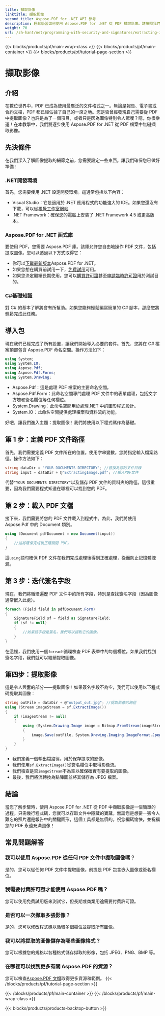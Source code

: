 ```yaml
---
title: 擷取影像
linktitle: 擷取影像
second_title: Aspose.PDF for .NET API 參考
description: 輕鬆學習如何使用 Aspose.PDF for .NET 從 PDF 擷取影像。請按照我們的逐步指南進行無縫影像擷取。
weight: 70
url: /zh-hant/net/programming-with-security-and-signatures/extracting-image/
---
```


{{< blocks/products/pf/main-wrap-class >}}
{{< blocks/products/pf/main-container >}}
{{< blocks/products/pf/tutorial-page-section >}}

# 擷取影像

## 介紹

在數位世界中，PDF 已成為使用最廣泛的文件格式之一。無論是報告、電子書或合約文檔，PDF 都已經佔據了自己的一席之地。您是否曾經發現自己需要從 PDF 中提取圖像？也許是為了一個項目，或者只是因為圖像特別令人驚嘆？嗯，你很幸運！在本教學中，我們將逐步使用 Aspose.PDF for .NET 從 PDF 檔案中無縫擷取影像。

## 先決條件

在我們深入了解圖像提取的細節之前，您需要設定一些東西。讓我們確保您已做好準備！

### .NET開發環境

首先，您需要使用 .NET 設定開發環境。這通常包括以下內容：

-  Visual Studio：它是適用於 .NET 應用程式的功能強大的 IDE。如果您還沒有下載，可以從[視覺工作室網站](https://visualstudio.microsoft.com/).
- .NET Framework：確保您的電腦上安裝了 .NET Framework 4.5 或更高版本。

### Aspose.PDF for .NET 函式庫

要使用 PDF，您需要 Aspose.PDF 庫。該庫允許您自由地操作 PDF 文件，包括提取圖像。您可以透過以下方式取得它：

- 你可以[下載最新版本](https://releases.aspose.com/pdf/net/)Aspose.PDF for .NET。
- 如果您想在購買前試用一下，[免費試用](https://releases.aspose.com/)可用。
- 如果您決定繼續長期使用，您可以[購買許可證](https://purchase.aspose.com/buy)甚至[申請臨時許可證](https://purchase.aspose.com/temporary-license/)用於測試目的。

### C#基礎知識

對 C# 的基本了解將會有所幫助。如果您能夠輕鬆編寫簡單的 C# 腳本，那麼您將輕鬆完成此任務。

## 導入包

現在我們已經完成了所有設置，讓我們開始導入必要的套件。首先，您將在 C# 檔案頂部包含 Aspose.PDF 命名空間。操作方法如下：

```csharp
using System;
using System.IO;
using Aspose.Pdf;
using Aspose.Pdf.Forms;
using System.Drawing;
```

- Aspose.Pdf：這是處理 PDF 檔案的主要命名空間。
- Aspose.Pdf.Form：此命名空間專門處理 PDF 文件中的表單處理，包括文字方塊和簽名欄位等任何欄位。
- System.Drawing：此命名空間用於處理.NET 中的圖形程式設計。
- System.IO：此命名空間提供處理檔案和資料流的功能。

好吧，讓我們進入主題：提取圖像！我們將使用以下程式碼作為基礎。

## 第 1 步：定義 PDF 文件路徑

首先，我們需要定義 PDF 文件所在的位置。使用字串變數，您將指定輸入檔案路徑。操作方法如下：

```csharp
string dataDir = "YOUR DOCUMENTS DIRECTORY"; //替換為您的文件目錄
string input = dataDir + @"ExtractingImage.pdf"; //輸入PDF文件
```
代替`"YOUR DOCUMENTS DIRECTORY"`以及儲存 PDF 文件的資料夾的路徑。這很重要，因為我們需要程式知道在哪裡可以找到您的 PDF。

## 第 2 步：載入 PDF 文檔

接下來，我們需要將您的 PDF 文件載入到程式中。為此，我們將使用 Aspose.Pdf 中的 Document 類別。

```csharp
using (Document pdfDocument = new Document(input))
{
    //這將確保完成後正確關閉 PDF。
}
```
這`using`語句確保 PDF 文件在我們完成處理後得到正確處理，從而防止記憶體洩漏。

## 第 3 步：迭代簽名字段

現在，我們將循環遍歷 PDF 文件中的所有字段，特別是查找簽名字段（因為圖像通常嵌入此處）。

```csharp
foreach (Field field in pdfDocument.Form)
{
    SignatureField sf = field as SignatureField;
    if (sf != null)
    {
        //如果該字段是簽名，我們可以提取它的圖像。
    }
}
```
在這裡，我們使用一個`foreach`循環檢查 PDF 表單中的每個欄位。如果我們找到簽名字段，我們就可以繼續提取圖像。

## 第四步：提取影像

這是令人興奮的部分——提取圖像！如果簽名字段不為空，我們可以使用以下程式碼提取其圖像：

```csharp
string outFile = dataDir + @"output_out.jpg"; //提取影像的路徑
using (Stream imageStream = sf.ExtractImage())
{
    if (imageStream != null)
    {
        using (System.Drawing.Image image = Bitmap.FromStream(imageStream))
        {
            image.Save(outFile, System.Drawing.Imaging.ImageFormat.Jpeg);
        }
    }
}
```

- 我們定義一個輸出檔路徑，用於保存提取的影像。
- 我們使用`sf.ExtractImage()`從簽名欄位中取得影像流。
- 我們檢查是否`imageStream`不為空以確保確實有要提取的圖像。
- 最後，我們將流轉換為點陣圖並將其儲存為 JPEG 檔案。

## 結論

當您了解步驟時，使用 Aspose.PDF for .NET 從 PDF 中擷取影像是一個簡單的過程。只需幾行程式碼，您就可以存取文件中隱藏的寶藏。無論您是想要一張令人難忘的照片還是報告中的關鍵圖形，這個工具都是無價的。祝您編碼愉快，並祝福您的 PDF 永遠充滿圖像！

## 常見問題解答

### 我可以使用 Aspose.PDF 從任何 PDF 文件中提取圖像嗎？  
是的，您可以從任何 PDF 文件中提取圖像，前提是 PDF 包含嵌入圖像或簽名欄位。

### 我需要付費許可證才能使用 Aspose.PDF 嗎？  
您可以使用免費試用版來測試它，但長期或商業用途需要付費許可證。

### 是否可以一次擷取多張影像？  
是的，您可以修改程式碼以循環多個欄位並提取所有圖像。

### 我可以將提取的圖像儲存為哪些圖像格式？  
您可以根據您的規格以各種格式儲存擷取的影像，包括 JPEG、PNG、BMP 等。

### 在哪裡可以找到更多有關 Aspose.PDF 的資源？  
您可以檢查[Aspose.PDF 文檔](https://reference.aspose.com/pdf/net/)取得更多資源和範例。
{{< /blocks/products/pf/tutorial-page-section >}}

{{< /blocks/products/pf/main-container >}}
{{< /blocks/products/pf/main-wrap-class >}}

{{< blocks/products/products-backtop-button >}}
